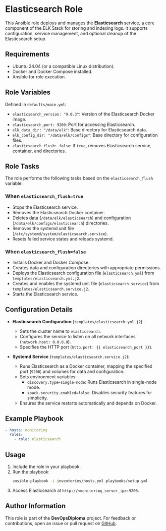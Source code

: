 # Elasticsearch Role

This Ansible role deploys and manages the **Elasticsearch** service, a core component of the ELK Stack for storing and indexing logs. It supports configuration, service management, and optional cleanup of the Elasticsearch setup.

## Requirements

- Ubuntu 24.04 (or a compatible Linux distribution).
- Docker and Docker Compose installed.
- Ansible for role execution.

## Role Variables

Defined in `defaults/main.yml`:

- `elasticsearch_version: "9.0.3"`: Version of the Elasticsearch Docker image.
- `elasticsearch_port: 9200`: Port for accessing Elasticsearch.
- `elk_data_dir: "/data/elk"`: Base directory for Elasticsearch data.
- `elk_config_dir: "/data/elk/configs"`: Base directory for configuration files.
- `elasticsearch_flush: false`: If `true`, removes Elasticsearch service, container, and directories.

## Role Tasks

The role performs the following tasks based on the `elasticsearch_flush` variable:

### When `elasticsearch_flush=true`
- Stops the Elasticsearch service.
- Removes the Elasticsearch Docker container.
- Deletes data (`/data/elk/elasticsearch`) and configuration (`/data/elk/configs/elasticsearch`) directories.
- Removes the systemd unit file (`/etc/systemd/system/elasticsearch.service`).
- Resets failed service states and reloads systemd.

### When `elasticsearch_flush=false`
- Installs Docker and Docker Compose.
- Creates data and configuration directories with appropriate permissions.
- Deploys the Elasticsearch configuration file (`elasticsearch.yml`) from `templates/elasticsearch.yml.j2`.
- Creates and enables the systemd unit file (`elasticsearch.service`) from `templates/elasticsearch.service.j2`.
- Starts the Elasticsearch service.

## Configuration Details

- **Elasticsearch Configuration** (`templates/elasticsearch.yml.j2`):
  - Sets the cluster name to `elasticsearch`.
  - Configures the service to listen on all network interfaces (`network.host: 0.0.0.0`).
  - Specifies the HTTP port (`http.port: {{ elasticsearch_port }}`).

- **Systemd Service** (`templates/elasticsearch.service.j2`):
  - Runs Elasticsearch as a Docker container, mapping the specified port (`9200`) and volumes for data and configuration.
  - Sets environment variables:
    - `discovery.type=single-node`: Runs Elasticsearch in single-node mode.
    - `xpack.security.enabled=false`: Disables security features for simplicity.
  - Ensures the service restarts automatically and depends on Docker.

## Example Playbook

```yaml
- hosts: monitoring
  roles:
    - role: elasticsearch
```

## Usage

1. Include the role in your playbook.
2. Run the playbook:
   ```bash
   ansible-playbook -i inventories/hosts.yml playbooks/setup.yml
   ```
3. Access Elasticsearch at `http://<monitoring_server_ip>:9200`.

## Author Information

This role is part of the **DevOpsDiploma** project. For feedback or contributions, open an issue or pull request on [GitHub](https://github.com/mmoonly/DevOpsDiploma).
